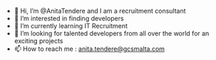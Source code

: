 - 👋 Hi, I’m @AnitaTendere and I am a recruitment consultant 
- 👀 I’m interested in finding developers
- 🌱 I’m currently learning IT Recruitment 
- 💞️ I’m looking for talented developers from all over the world for an exciting projects
- 📫 How to reach me : anita.tendere@gcsmalta.com

<!---
AnitaTendere/AnitaTendere is a ✨ special ✨ repository because its `README.md` (this file) appears on your GitHub profile.
You can click the Preview link to take a look at your changes.
--->
